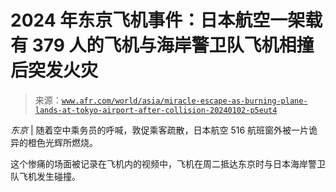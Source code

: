 <!--yml

category: 未分类

date: 2024-05-27 14:26:48

-->

# 2024 年东京飞机事件：日本航空一架载有 379 人的飞机与海岸警卫队飞机相撞后突发火灾

> 来源：[`www.afr.com/world/asia/miracle-escape-as-burning-plane-lands-at-tokyo-airport-after-collision-20240102-p5eut4`](https://www.afr.com/world/asia/miracle-escape-as-burning-plane-lands-at-tokyo-airport-after-collision-20240102-p5eut4)

*东京* | 随着空中乘务员的呼喊，敦促乘客疏散，日本航空 516 航班窗外被一片诡异的橙色光辉所燃烧。

这个惨痛的场面被记录在飞机内的视频中，飞机在周二抵达东京时与日本海岸警卫队飞机发生碰撞。
